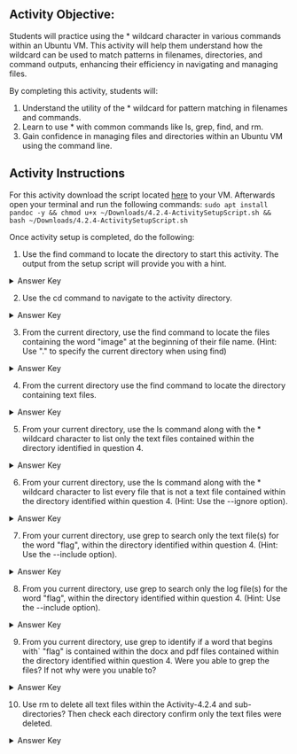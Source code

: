 ## Activity Objective:
Students will practice using the * wildcard character in various commands within an Ubuntu VM. This activity will help them understand how the wildcard can be used to match patterns in filenames, directories, and command outputs, enhancing their efficiency in navigating and managing files.

By completing this activity, students will:
1. Understand the utility of the * wildcard for pattern matching in filenames and commands.
2. Learn to use * with common commands like ls, grep, find, and rm.
3. Gain confidence in managing files and directories within an Ubuntu VM using the command line.

## Activity Instructions
For this activity download the script located [here](https://drive.google.com/file/d/1sJGYVEdvXb84SVB9cLeNz0mtpWP45mB-/view?usp=drive_link) to your VM. Afterwards open your terminal and run the following commands: ```sudo apt install pandoc -y && chmod u+x ~/Downloads/4.2.4-ActivitySetupScript.sh && bash ~/Downloads/4.2.4-ActivitySetupScript.sh```

Once activity setup is completed, do the following:
1. Use the find command to locate the directory to start this activity. The output from the setup script will provide you with a hint.
<details closed>
<summary>Answer Key</summary>
Command: <code>find ~ -type d -name "*4.2.4*"</code><br>
Directory: <code>/home/your-user-account/Activity-4.2.4/YouFoundMe/Now/Lets/Go/Deeper/Wildcard-Practice</code>
</details>

2. Use the cd command to navigate to the activity directory.
<details closed>
<summary>Answer Key</summary>
Command: <code>cd ~/Activity-4.2.4/YouFoundMe/Now/Lets/Go/Deeper/Wildcard-Practice</code><br>
</details>

3. From the current directory, use the find command to locate the files containing the word "image" at the beginning of their file name. (Hint: Use "." to specify the current directory when using find)
<details closed>
<summary>Answer Key</summary>
Command: <code> find . -type f -iname "image*"</code><br>
</details>

4. From the current directory use the find command to locate the directory containing text files.
<details closed>
<summary>Answer Key</summary>
Command: <code> find . -type f -iname "*.txt"</code><br>
</details>

5. From your current directory, use the ls command along with the * wildcard character to list only the text files contained within the directory identified in question 4.
 <details closed>
<summary>Answer Key</summary>
Command: <code> ls tmp/pictures/storage/*.txt"</code><br>
</details>

6. From your current directory, use the ls command along with the * wildcard character to list every file that is not a text file contained within the directory identified within question 4. (Hint: Use the --ignore option).
<details closed>
<summary>Answer Key</summary>
Command: <code>ls tmp/pictures/storage/ --ignore=*.txt </code><br>
</details>

7. From your current directory, use grep to search only the text file(s) for the word "flag", within the directory identified within question 4.  (Hint: Use the --include option).
<details closed>
<summary>Answer Key</summary>
Command: <code>grep -Ri "flag" --include=tmp/picture/storage/*.txt</code><br>
</details>

8. From you current directory, use grep to search only the log file(s) for the word "flag", within the directory identified within question 4. (Hint: Use the --include option).
<details closed>
<summary>Answer Key</summary>
Command: <code>grep -Ri "flag" --include=tmp/picture/storage/*.log</code><br>
</details>

9. From you current directory, use grep to identify if a word that begins with` "flag" is contained within the docx and pdf files contained within the directory identified within question 4. Were you able to grep the files? If not why were you unable to?
<details closed>
<summary>Answer Key</summary>
Command: <code>grep -i "flag*" tmp/picture/storage/summary.docx tmp/picture/storage/notes.pdf</code><br><br>
The above command will return no results; however this is not because neither file contains the word flag (one of them does), but due to the fact that grep only works on text files, and both the docx and pdf files are binary files.  
</details>

10. Use rm to delete all text files within the Activity-4.2.4 and sub-directories? Then check each directory confirm only the text files were deleted.
<details closed>
<summary>Answer Key</summary>
<code>rm -rf *.txt</code>
</details>
